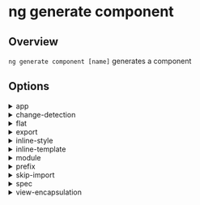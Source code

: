 <!-- Links in /docs/documentation should NOT have `.md` at the end, because they end up in our wiki at release. -->

# ng generate component

## Overview
`ng generate component [name]` generates a component

## Options
<details>
  <summary>app</summary>
  <p>
    <code>--app</code> (aliases: <code>-a</code>) <em>default value: 1st app</em>
  </p>
  <p>
    Specifies app name to use.
  </p>
</details>

<details>
  <summary>change-detection</summary>
  <p>
    <code>--change-detection</code> (aliases: <code>-cd</code>)
  </p>
  <p>
    Specifies the change detection strategy.
  </p>
</details>

<details>
  <summary>flat</summary>
  <p>
    <code>--flat</code> <em>default value: false</em>
  </p>
  <p>
    Flag to indicate if a dir is created.
  </p>
</details>

<details>
  <summary>export</summary>
  <p>
    <code>--export</code> <em>default value: false</em>
  </p>
  <p>
    Specifies if declaring module exports the component.
  </p>
</details>

<details>
  <summary>inline-style</summary>
  <p>
    <code>--inline-style</code> (aliases: <code>-is</code>) <em>default value: false</em>
  </p>
  <p>
    Specifies if the style will be in the ts file.
  </p>
</details>

<details>
  <summary>inline-template</summary>
  <p>
    <code>--inline-template</code> (aliases: <code>-it</code>) <em>default value: false</em>
  </p>
  <p>
    Specifies if the template will be in the ts file.
  </p>
</details>

<details>
  <summary>module</summary>
  <p>
    <code>--module</code> (aliases: <code>-m</code>)
  </p>
  <p>
    Allows specification of the declaring module's file name (e.g `app.module.ts`).
  </p>
</details>

<details>
  <summary>prefix</summary>
  <p>
    <code>--prefix</code>
  </p>
  <p>
    Specifies whether to use the prefix.
  </p>
</details>

<details>
  <summary>skip-import</summary>
  <p>
    <code>--skip-import</code> <em>default value: false</em>
  </p>
  <p>
    Allows for skipping the module import.
  </p>
</details>

<details>
  <summary>spec</summary>
  <p>
    <code>--spec</code>
  </p>
  <p>
    Specifies if a spec file is generated.
  </p>
</details>

<details>
  <summary>view-encapsulation</summary>
  <p>
    <code>--view-encapsulation</code> (aliases: <code>-ve</code>)
  </p>
  <p>
    Specifies the view encapsulation strategy.
  </p>
</details>
